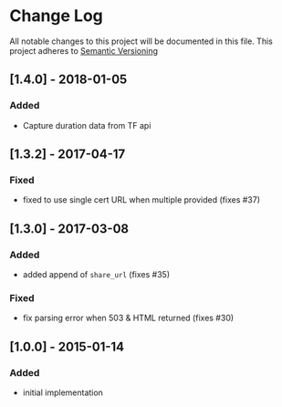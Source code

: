 # Change Log
All notable changes to this project will be documented in this file.
This project adheres to [Semantic Versioning](http://semver.org)

## [1.4.0] - 2018-01-05
### Added
- Capture duration data from TF api

## [1.3.2] - 2017-04-17
### Fixed
- fixed to use single cert URL when multiple provided (fixes #37)

## [1.3.0] - 2017-03-08
### Added
- added append of `share_url` (fixes #35)

### Fixed
- fix parsing error when 503 & HTML returned (fixes #30)

## [1.0.0] - 2015-01-14
### Added
- initial implementation
